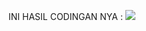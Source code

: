 INI HASIL CODINGAN NYA :
<a href='https://raw.githubusercontent.com/satriabot99/.github/main/profile/satriabot99.png'><img src='https://telegra.ph/file/7961cb75900feeb9a1b27.jpg' type='image'></a>
